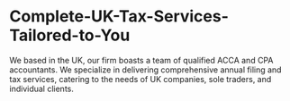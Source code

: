 # Complete-UK-Tax-Services-Tailored-to-You
We based in the UK, our firm boasts a team of qualified ACCA and CPA accountants. We specialize in delivering comprehensive annual filing and tax services, catering to the needs of UK companies, sole traders, and individual clients.
